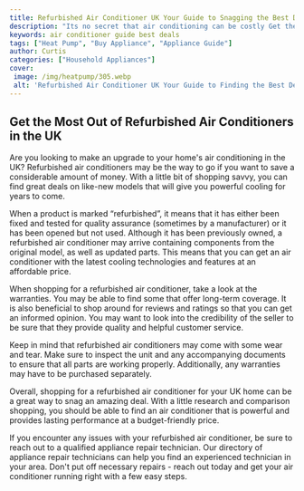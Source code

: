```yaml
---
title: Refurbished Air Conditioner UK Your Guide to Snagging the Best Deals
description: "Its no secret that air conditioning can be costly Get the best deals on refurbished air conditioners in the UK with this comprehensive guide Find out how to get the most out of your purchase and save money on your cooling bill"
keywords: air conditioner guide best deals
tags: ["Heat Pump", "Buy Appliance", "Appliance Guide"]
author: Curtis
categories: ["Household Appliances"]
cover: 
 image: /img/heatpump/305.webp
 alt: 'Refurbished Air Conditioner UK Your Guide to Finding the Best Deals'
---
```

## Get the Most Out of Refurbished Air Conditioners in the UK

Are you looking to make an upgrade to your home's air conditioning in the UK? Refurbished air conditioners may be the way to go if you want to save a considerable amount of money. With a little bit of shopping savvy, you can find great deals on like-new models that will give you powerful cooling for years to come.

When a product is marked “refurbished”, it means that it has either been fixed and tested for quality assurance (sometimes by a manufacturer) or it has been opened but not used. Although it has been previously owned, a refurbished air conditioner may arrive containing components from the original model, as well as updated parts. This means that you can get an air conditioner with the latest cooling technologies and features at an affordable price. 

When shopping for a refurbished air conditioner, take a look at the warranties. You may be able to find some that offer long-term coverage. It is also beneficial to shop around for reviews and ratings so that you can get an informed opinion. You may want to look into the credibility of the seller to be sure that they provide quality and helpful customer service. 

Keep in mind that refurbished air conditioners may come with some wear and tear. Make sure to inspect the unit and any accompanying documents to ensure that all parts are working properly. Additionally, any warranties may have to be purchased separately. 

Overall, shopping for a refurbished air conditioner for your UK home can be a great way to snag an amazing deal. With a little research and comparison shopping, you should be able to find an air conditioner that is powerful and provides lasting performance at a budget-friendly price. 

If you encounter any issues with your refurbished air conditioner, be sure to reach out to a qualified appliance repair technician. Our directory of appliance repair technicians can help you find an experienced technician in your area. Don't put off necessary repairs - reach out today and get your air conditioner running right with a few easy steps.
